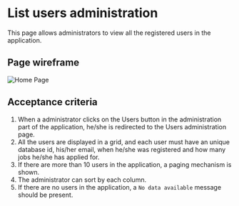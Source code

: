 # List users administration

This page allows administrators to view all the registered users in the application.

## Page wireframe

![Home Page](../assets/users-admin.png)

## Acceptance criteria

1. When a administrator clicks on the Users button in the administration part of the application, he/she is redirected to the Users administration page.
2. All the users are displayed in a grid, and each user must have an unique database id, his/her email, when he/she was registered and how many jobs he/she has applied for.
3. If there are more than 10 users in the application, a paging mechanism is shown.
4. The administrator can sort by each column.
5. If there are no users in the application, a `No data available` message should be present.
